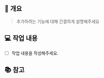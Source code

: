 <!-- --------------------------------------------------------- -->
<!-- ✅제목 작성 규칙: 이슈명 -->
<!-- [예시] 로그인 페이지 추가 -->
<!-- --------------------------------------------------------- -->

## 🚀 개요
> 추가하려는 기능에 대해 간결하게 설명해주세요

## 💻 작업 내용
- [ ] 작업 내용을 작성해주세요.

## 📚 참고
<!-- (선택사항) 작성이 필요한 경우만 추가 -->

<!-- --------------------------------------------------------- -->
<!-- 이슈 발행 후 아래와 같은 규칙으로 로컬에서 브랜치 생성 후 작업 -->
<!-- ✅브랜치 생성 규칙: 라벨/#이슈번호-개요 -->
<!-- [예시] feat/#15-login  -->
<!-- --------------------------------------------------------- -->

